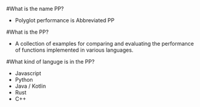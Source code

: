 #What is the name PP?
- Polyglot performance is Abbreviated PP

#What is the PP?
- A collection of examples for comparing and evaluating the performance of functions implemented in various languages.

#What kind of languge is in the PP?
- Javascript
- Python
- Java / Kotlin
- Rust
- C++
